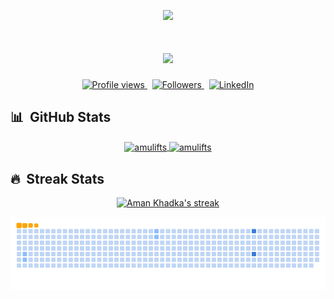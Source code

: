 <div>
<p align="center">
  <img src="https://capsule-render.vercel.app/api?type=waving&color=gradient&height=60&section=header"/>
</p>
</div>

<h1 align="center">
  <a href="https://git.io/typing-svg">
    <img src="https://readme-typing-svg.herokuapp.com/?font=noto+sans&color=101010&duration=3000&center=true&vCenter=true&lines=Hello,+There!+%F0%9F%91%8B;I+am+Aman+Khadka.;Nice+to+meet+you!&center=true&size=30">
  </a>
</h1>

<p align="center">
  <a href="https://github.com/amulifts">
    <img src="https://komarev.com/ghpvc/?username=amulifts&color=101010" alt="Profile views" />
  </a>
  &nbsp;
  <a href="https://github.com/amulifts?tab=followers">
    <img src="https://img.shields.io/github/followers/amulifts?style=social" alt="Followers" />
  </a>&nbsp;
  <a href="https://www.linkedin.com/in/amulifts/">
    <img src="https://img.shields.io/badge/-amulifts-101010?style=flat-square&logo=Linkedin&logoColor=white&link=https://www.linkedin.com/in/amulifts/" alt="LinkedIn" />
  </a>
</p>
<div>
  
## 📊 &nbsp;GitHub Stats
  
  <div align="center">
    <a href="https://github.com/amulifts">
    <img width=450 height=170 align="center" alt="amulifts" src="https://github-readme-stats.vercel.app/api?username=amulifts&theme=vue-dark&show_icons=true&bg_color=0D1117&hide_border=true&count_private=true" />
  </a>
  <a href="https://github.com/amulifts">
    <img align="center" alt="amulifts" src="https://github-readme-stats.vercel.app/api/top-langs/?username=amulifts&theme=vue-dark&layout=compact&bg_color=0D1117&hide_border=true&count_private=true" />
  </a>
  </div>
</div>
 
<div>

## 🔥 &nbsp;Streak Stats
  
  <p align="center">
  <a href="https://github.com/amulifts">
    <img alt="Aman Khadka's streak" src="https://github-readme-streak-stats.herokuapp.com/?user=amulifts&fire=pink&theme=vue-dark&background=0D1117&hide_border=true"/>
  </a>
  </p>
  
  <p align="center">
    <a href="https://github.com/amulifts">
     <img alt="snake contribution" src="https://github.com/amulifts/amulifts/blob/output/github-contribution-grid-snake.gif"/>
      </a>
    </p>
